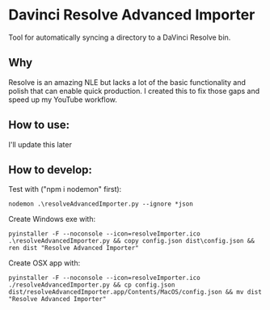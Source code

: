 # Davinci Resolve Advanced Importer

Tool for automatically syncing a directory to a DaVinci Resolve bin.

## Why

Resolve is an amazing NLE but lacks a lot of the basic functionality and polish that can enable quick production. I created this to fix those gaps and speed up my YouTube workflow.

## How to use:

I'll update this later

## How to develop:

Test with ("npm i nodemon" first):
```
nodemon .\resolveAdvancedImporter.py --ignore *json
```

Create Windows exe with:
```
pyinstaller -F --noconsole --icon=resolveImporter.ico .\resolveAdvancedImporter.py && copy config.json dist\config.json && ren dist "Resolve Advanced Importer"
```

Create OSX app with:
```
pyinstaller -F --noconsole --icon=resolveImporter.ico ./resolveAdvancedImporter.py && cp config.json dist/resolveAdvancedImporter.app/Contents/MacOS/config.json && mv dist "Resolve Advanced Importer"
```